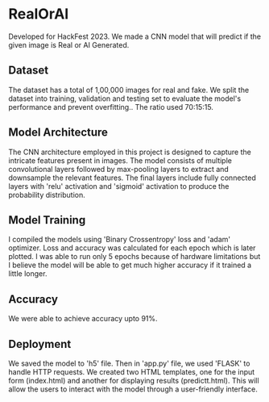 # RealOrAI
Developed for HackFest 2023. We made a CNN model that will predict if the given image is Real or AI Generated.  
## Dataset 
The dataset has a total of 1,00,000 images for real and fake. We split the dataset into training, validation and testing set to evaluate the model's performance and prevent overfitting.. The ratio used 70:15:15. 

## Model Architecture
The CNN architecture employed in this project is designed to capture the intricate features present in images. The model consists of multiple convolutional layers followed by max-pooling layers to extract and downsample the relevant features. The final layers include fully connected layers with 'relu' activation and 'sigmoid' activation to produce the probability distribution.

## Model Training
I compiled the models using 'Binary Crossentropy' loss and 'adam' optimizer. Loss and accuracy was calculated for each epoch which is later plotted. I was able to run only 5 epochs because of hardware limitations but I believe the model will be able to get much higher accuracy if it trained a little longer.

## Accuracy
We were able to achieve accuracy upto 91%.

## Deployment
We saved the model to 'h5' file. Then in 'app.py' file, we used 'FLASK' to handle HTTP requests. We created two HTML templates, one for the input form (index.html) and another for displaying results (predictt.html).
This will allow the users to interact with the model through a user-friendly interface.
